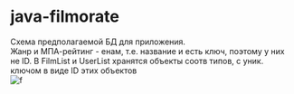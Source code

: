 # java-filmorate
Схема предполагаемой БД для приложения. <br>
Жанр и МПА-рейтинг - енам, т.е. название и есть ключ, поэтому у них не ID. 
В FilmList и UserList хранятся объекты соотв типов, с уник. ключом в виде ID этих объектов <br>
![f](https://i.ibb.co/qNZHzQN/Quick-DBD-Free-Diagram-1.png)


